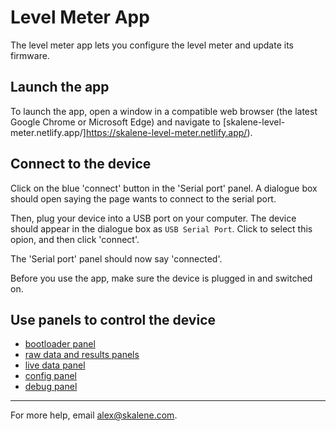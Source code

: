 # Level Meter App

The level meter app lets you configure the level meter and update its firmware.

## Launch the app

To launch the app, open a window in a compatible web browser (the latest Google Chrome or Microsoft Edge) and navigate to [skalene-level-meter.netlify.app/]https://skalene-level-meter.netlify.app/).

## Connect to the device

Click on the blue 'connect' button in the 'Serial port' panel. A dialogue box should open saying the page wants to connect to the serial port.

Then, plug your device into a USB port on your computer. The device should appear in the dialogue box as `USB Serial Port`. Click to select this opion, and then click 'connect'.

The 'Serial port' panel should now say 'connected'.

Before you use the app, make sure the device is plugged in and switched on.

## Use panels to control the device

- [bootloader panel](panels/bootloader.md)
- [raw data and results panels](panels/data-and-results.md)
- [live data panel](panels/live-data.md)
- [config panel](panels/config.md)
- [debug panel](panels/config.md)

---

For more help, email alex@skalene.com.
